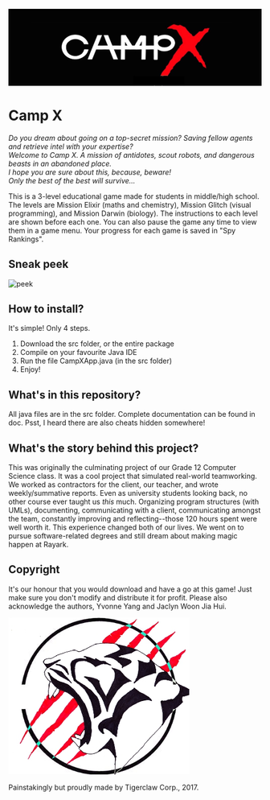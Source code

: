 ![A cool banner](/other/banner.jpg?raw=true)
# Camp X
*Do you dream about going on a top-secret mission? Saving fellow agents and retrieve intel with your expertise?  
Welcome to Camp X. A mission of antidotes, scout robots, and dangerous beasts in an abandoned place.  
I hope you are sure about this, because, beware!  
Only the best of the best will survive...*  

This is a 3-level educational game made for students in middle/high school. The levels are Mission Elixir (maths and chemistry), Mission Glitch (visual programming), and Mission Darwin (biology). The instructions to each level are shown before each one. You can also pause the game any time to view them in a game menu. Your progress for each game is saved in "Spy Rankings".

## Sneak peek    
![peek](/other/peek.png?raw=true)  

## How to install?  
It's simple! Only 4 steps.  
1. Download the src folder, or the entire package  
2. Compile on your favourite Java IDE  
3. Run the file CampXApp.java (in the src folder)  
4. Enjoy!  

## What's in this repository?  
All java files are in the src folder. Complete documentation can be found in doc.
Psst, I heard there are also cheats hidden somewhere!   

## What's the story behind this project?  
This was originally the culminating project of our Grade 12 Computer Science class. It was a cool project that simulated real-world teamworking. We worked as contractors for the client, our teacher, and wrote weekly/summative reports. Even as university students looking back, no other course ever taught us *this* much. Organizing program structures (with UMLs), documenting, communicating with a client, communicating amongst the team, constantly improving and reflecting--those 120 hours spent were well worth it. This experience changed both of our lives. We went on to pursue software-related degrees and still dream about making magic happen at Rayark.   

## Copyright  
It's our honour that you would download and have a go at this game! Just make sure you don't modify and distribute it for profit. Please also acknowledge the authors, Yvonne Yang and Jaclyn Woon Jia Hui.


![logo](/other/logo.jpg?raw=true)

Painstakingly but proudly made by Tigerclaw Corp., 2017.
